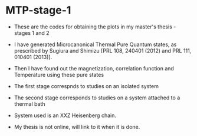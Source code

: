 # MTP-stage-1
- These are the codes for obtaining the plots in my master's thesis - stages 1 and 2

- I have generated Microcanonical Thermal Pure Quantum states, as prescribed by Sugiura and Shimizu [PRL 108, 240401 (2012) and PRL 111, 010401 (2013)].
- Then I have found out the magnetization, correlation function and Temperature using these pure states
- The first stage correspnds to studies on an isolated system
- The second stage corresponds to studies on a system attached to a thermal bath

- System used is an XXZ Heisenberg chain.
- My thesis is not online, will link to it when it is done.

